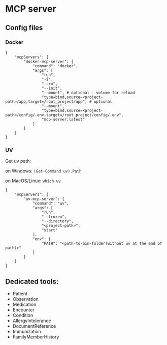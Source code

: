 # MCP server

## Config files

### Docker
```
{
    "mcpServers": {
        "docker-mcp-server": {
            "command": "docker",
            "args": [
                "run",
                "-i",
                "--rm",
                "--init",
                "--mount", # optional - volume for reload
                "type=bind,source=<project-path>/app,target=/root_project/app", # optional
                "--mount",
                "type=bind,source=<project-path>/config/.env,target=/root_project/config/.env",
                "mcp-server:latest"
            ]
        }
    }
}
```

### UV

Get uv path:

on Windows:
```(Get-Command uv).Path```

on MacOS/Linux:
```which uv```
```
{
    "mcpServers": {
        "uv-mcp-server": {
            "command": "uv",
            "args": [
                "run",
                "--frozen",
                "--directory",
                "<project-path>",
                "start"
            ],
            "env": {
                "PATH": "<path-to-bin-folder(without uv at the end of path)>"
            }
        }
    }
}
```

## Dedicated tools:
- Patient
- Observation
- Medication
- Encounter
- Condition
- AllergyIntolerance
- DocumentReference
- Immunization
- FamilyMemberHistory
